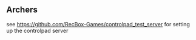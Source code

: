 ## Archers

see https://github.com/RecBox-Games/controlpad_test_server for setting up the controlpad server
